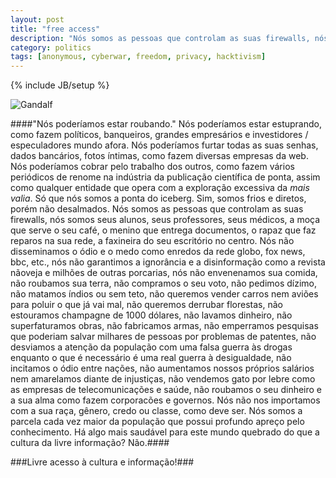 ```yaml
---
layout: post
title: "free access"
description: "Nós somos as pessoas que controlam as suas firewalls, nós somos seus alunos, seus professores, seus médicos"
category: politics
tags: [anonymous, cyberwar, freedom, privacy, hacktivism]
---
```

{% include JB/setup %}

![Gandalf](https://dl.dropbox.com/u/5666518/you-shall-not-pass.jpg)


####"Nós poderíamos estar roubando." Nós poderíamos estar estuprando, como fazem políticos, banqueiros, grandes empresários e investidores / especuladores mundo afora. Nós poderíamos furtar todas as suas senhas, dados bancários, fotos íntimas, como fazem diversas empresas da web. Nós poderíamos cobrar pelo trabalho dos outros, como fazem vários periódicos de renome na indústria da publicação científica de ponta, assim como qualquer entidade que opera com a exploração excessiva da *mais valia*. Só que nós somos a ponta do iceberg. Sim, somos frios e diretos, porém não desalmados. Nós somos as pessoas que controlam as suas firewalls, nós somos seus alunos, seus professores, seus médicos, a moça que serve o seu café, o menino que entrega documentos, o rapaz que faz reparos na sua rede, a faxineira do seu escritório no centro. Nós não disseminamos o ódio e o medo como enredos da rede globo, fox news, bbc, etc., nós não garantimos a ignorância e a disinformação como a revista nãoveja e milhões de outras porcarias, nós não envenenamos sua comida, não roubamos sua terra, não compramos o seu voto, não pedimos dízimo, não matamos índios ou sem teto, não queremos vender carros nem aviões para poluir o que já vai mal, não queremos derrubar florestas, não estouramos champagne de 1000 dólares, não lavamos dinheiro, não superfaturamos obras, não fabricamos armas, não emperramos pesquisas que poderiam salvar milhares de pessoas por problemas de patentes, não desviamos a atenção da população com uma falsa guerra às drogas enquanto o que é necessário é uma real guerra à desigualdade, não incitamos o ódio entre nações, não aumentamos nossos próprios salários nem amarelamos diante de injustiças, não vendemos gato por lebre como as empresas de telecomunicações e saúde, não roubamos o seu dinheiro e a sua alma como fazem corporacões e governos. Nós não nos importamos com a sua raça, gênero, credo ou classe, como deve ser. Nós somos a parcela cada vez maior da população que possui profundo apreço pelo conhecimento. Há algo mais saudável para este mundo quebrado do que a cultura da livre informação? Não.####

###Livre acesso à cultura e informação!###
